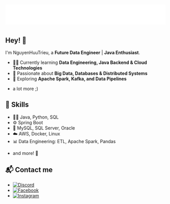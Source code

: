 <h1 align="center">
  <img src="https://raw.githubusercontent.com/trieunguyenhuu/trieunguyenhuu/4d815736de05bfcefca1cb4b75a7f7bae356d611/nguyen_huu_trieu.svg" alt="Nguyen Huu Trieu" />
</h1>

## Hey! 👋
I'm NguyenHuuTrieu, a **Future Data Engineer** | **Java Enthusiast**. 

- 👨‍💻 Currently learning **Data Engineering, Java Backend & Cloud Technologies**  
- 🎯 Passionate about **Big Data, Databases & Distributed Systems**  
- 🚀 Exploring **Apache Spark, Kafka, and Data Pipelines**  
+ a lot more ;)

## 🚀 Skills    
- 👨‍💻 Java, Python, SQL
- ⚙️ Spring Boot
- 💽 MySQL, SQL Server, Oracle
- ☁️ AWS, Docker, Linux
- 📊 Data Engineering: ETL, Apache Spark, Pandas
+ and more! 🚀

## 📬 Contact me
- [![Discord](https://img.shields.io/badge/Discord-7289DA?style=for-the-badge&logo=discord&logoColor=white)](https://discord.com/users/trieu_nguyenhuu)
- [![Facebook](https://img.shields.io/badge/Facebook-1877F2?style=for-the-badge&logo=facebook&logoColor=white)](https://www.facebook.com/NgHuuTrieu45) 
- [![Instagram](https://img.shields.io/badge/Instagram-E4405F?style=for-the-badge&logo=instagram&logoColor=white)](https://www.instagram.com/trieu_nguyenhuu/)
